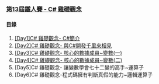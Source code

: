 ### [第13屆鐵人賽 - C# 雞礎觀念](https://ithelp.ithome.com.tw/users/20097001/ironman/4624)

#### 目錄
1. [[Day1]C# 雞礎觀念- C#簡介](http://https://ithelp.ithome.com.tw/articles/10259630)
2. [[Day2]C# 雞礎觀念- 與C#開發千里來相見](http://https://ithelp.ithome.com.tw/articles/10259651)
3. [[Day3]C# 雞礎觀念- 核心的數據成員~變數(一)](https://ithelp.ithome.com.tw/articles/10259937)
4. [[Day4]C# 雞礎觀念- 核心的數據成員~變數(二)](https://ithelp.ithome.com.tw/articles/10260056)
5. [Day5]C# 雞礎觀念- 讓變數學會七十二變的高手~運算子
6. [Day6]C# 雞礎觀念-程式碼擁有判斷真假的能力~邏輯運算子